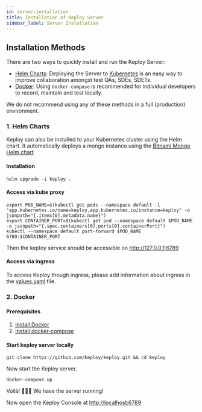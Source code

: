 ```yaml
---
id: server-installation
title: Installation of Keploy Server
sidebar_label: Server Installation
---
```


## Installation Methods

There are two ways to quickly install and run the Keploy Server:

- [Helm Charts](#helm-charts): Deploying the Server to [Kubernetes](https://kubernetes.io/) is an easy way to improve collaboration amongst test QAs, SDEs, SDETs.
- [Docker](#docker): Using `docker-compose` is recommended for individual developers to record, maintain and test locally.

We do not recommend using any of these methods in a full (production) environment.

### 1. Helm Charts

Keploy can also be installed to your Kubernetes cluster using the Helm chart. It automatically deploys a mongo instance using the [Bitnami Mongo Helm chart](https://github.com/bitnami/charts/tree/master/bitnami/mongodb)

#### Installation

```shell
helm upgrade -i keploy .
```

#### Access via kube proxy

```shell
export POD_NAME=$(kubectl get pods --namespace default -l "app.kubernetes.io/name=keploy,app.kubernetes.io/instance=keploy" -o jsonpath="{.items[0].metadata.name}")
export CONTAINER_PORT=$(kubectl get pod --namespace default $POD_NAME -o jsonpath="{.spec.containers[0].ports[0].containerPort}")
kubectl --namespace default port-forward $POD_NAME 6789:$CONTAINER_PORT
```

Then the keploy service should be accessible on http://127.0.0.1:6789

#### Access via ingress

To access Keploy though ingress, please add information about ingress in the [values.yaml](https://github.com/keploy/keploy/blob/main/deployment/keploy/values.yaml) file.

### 2. Docker

#### Prerequisites

1. [Install Docker](https://docs.docker.com/engine/install)
2. [Install docker-compose](https://docs.docker.com/compose/install)

#### Start keploy server locally

```shell
git clone https://github.com/keploy/keploy.git && cd keploy
```

Now start the Keploy server.

```shell
docker-compose up
```

Voilà! 🧑🏻‍💻 We have the server running!

Now open the Keploy Console at [http://localhost:6789](http://localhost:6789)
